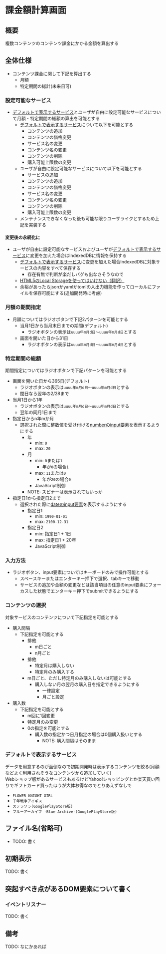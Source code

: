 # 課金額計算画面

## 概要

複数コンテンツのコンテンツ課金にかかる金額を算出する


## 全体仕様

- コンテンツ課金に関して下記を算出する
    - 月額
    - 特定期間の総計(未来日可)

### 設定可能なサービス

- [デフォルトで表示するサービス](#デフォルトで表示するサービス)とユーザが自由に設定可能なサービスについて月額・特定期間の総額の算出を可能とする
    - [デフォルトで表示するサービス](#デフォルトで表示するサービス)について以下を可能とする
        - コンテンツの追加
        - コンテンツの価格変更
        - サービス名の変更
        - コンテンツ名の変更
        - コンテンツの削除
        - 購入可能上限数の変更
    - ユーザが自由に設定可能なサービスについて以下を可能とする
        - サービスの追加
        - コンテンツの追加
        - コンテンツの価格変更
        - サービス名の変更
        - コンテンツ名の変更
        - コンテンツの削除
        - 購入可能上限数の変更
    - メンテナンスできなくなった後も可能な限りユーザライクとするため上記を実装する

#### 変更後の永続化に

- ユーザが自由に設定可能なサービスおよびユーザが[デフォルトで表示するサービス](#デフォルトで表示するサービス)に変更を加えた場合はIndexedDBに情報を保持する
    - [デフォルトで表示するサービス](#デフォルトで表示するサービス)に変更を加えた場合IndexedDBに対象サービスの内容をすべて保存する
        - 存在有無で判断が楽だしバグも出なさそうなので
    - [HTML5のLocal Storageを使ってはいけない（翻訳）](https://techracho.bpsinc.jp/hachi8833/2024_04_05/80851)
    - 余裕があったらjsonかyamlかtomlの入出力機能を作ってローカルにファイルを保存可能にする(追加開発時に考慮)

### 月額の期間指定

- 月額についてはラジオボタンで下記2パターンを可能とする
    - 当月1日から当月末日までの期間(デフォルト)
        - ラジオボタンの表示は`uuuu年m月d日～uuuu年m月d日`とする
    - 画面を開いた日から31日
        - ラジオボタンの表示は`uuuu年m月d日～uuuu年m月d日`とする

### 特定期間の総額

期間指定についてはラジオボタンで下記パターンを可能とする

- 画面を開いた日から365日(デフォルト)
    - ラジオボタンの表示は`uuuu年m月d日～uuuu年m月d日`とする
    - 閏日なら翌年の2/28まで
- 当月1日から1年
    - ラジオボタンの表示は`uuuu年m月d日～uuuu年m月d日`とする
    - 翌年の同月1日まで
- 指定日からn年mか月
    - 選択された際に整数値を受け付ける[numberのinput要素](https://developer.mozilla.org/ja/docs/Web/HTML/Reference/Elements/input/number)を表示するようにする
        - 年
            - min: `0`
            - max: `20`
        - 月
            - min: `0`または`1`
                - 年が`0`の場合`1`
            - max: `11`または`0`
                - 年が`20`の場合`0`
            - JavaScript制御
        - NOTE: スピナーは表示されてもいっか
- 指定日1から指定日2まで
    - 選択された際に[dateのinput要素](https://developer.mozilla.org/ja/docs/Web/HTML/Reference/Elements/input/date)を表示するようにする
        - 指定日1
            - min: `1990-01-01`
            - max: `2100-12-31`
        - 指定日2
            - min: 指定日1 + 1日
            - max: 指定日1 + 20年
            - JavaScript制御

### 入力方法

- ラジオボタン、input要素についてはキーボードのみで操作可能とする
    - スペースキーまたはエンターキー押下で選択、tabキーで移動
    - サービスの追加や金額の変更などは該当項目の任意のinput要素にフォーカスした状態でエンターキー押下でsubmitできるようにする

### コンテンツの選択

対象サービスのコンテンツについて下記指定を可能とする

- 購入間隔
    - 下記指定を可能とする
        - 排他
            - m日ごと
            - n月ごと
        - 排他
            - 特定月は購入しない
            - 特定月のみ購入する
        - m日ごと、ただし特定月のみ購入しないは可能とする
            - 購入しない月の翌月の購入日を指定できるようにする
                - 一律設定
                - 月ごと設定
- 購入数
    - 下記指定を可能とする
        - m回に1回変更
        - 特定月のみ変更
        - 0の指定を可能とする
            - 購入数の指定かつ日月指定の場合は0個購入扱いとする
                - NOTE: 購入間隔はそのまま

### デフォルトで表示するサービス

データを用意するのが面倒なので初期開発時は表示するコンテンツを絞る(月額などよく利用されそうなコンテンツから追加していく)  
Webショップ版があるサービスもあるけどYahoo!ショッピングとか楽天買い回りでギフトカード買ったほうが大体お得なのでとりあえずなしで

- `FLOWER KNIGHT GIRL`
- `千年戦争アイギス`
- `ステラソラ(GooglePlayStore版)`
- `ブルーアーカイブ -Blue Archive-(GooglePlayStore版)`

## ファイル名(省略可)

- TODO: 書く

## 初期表示

TODO: 書く

## 突起すべき点があるDOM要素について書く

### イベントリスナー

TODO: 書く

## 備考

TODO: なにかあれば
